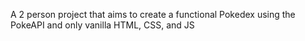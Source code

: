 A 2 person project that aims to create a functional Pokedex using the PokeAPI and only vanilla HTML, CSS, and JS

